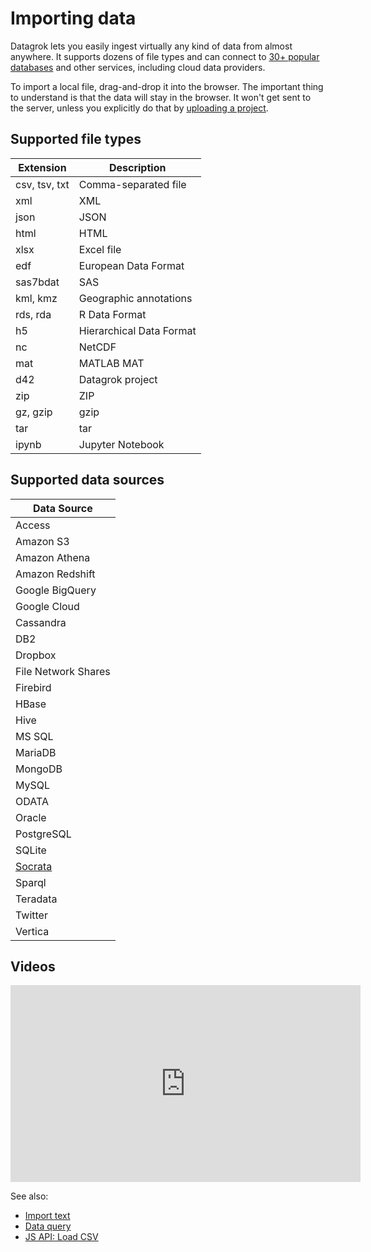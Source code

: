 <!-- TITLE: Importing data -->
<!-- SUBTITLE: -->

# Importing data

Datagrok lets you easily ingest virtually any kind of data from almost anywhere. 
It supports dozens of file types and can connect to [30+ popular databases](data-connection.md#connectors) and
other services, including cloud data providers.

To import a local file, drag-and-drop it into the browser. The important thing
to understand is that the data will stay in the browser. It won't get sent to 
the server, unless you explicitly do that by [uploading a project](../overview/project.md#uploading-a-project).

## Supported file types

| Extension     | Description          | 
|---------------|----------------------|
| csv, tsv, txt | Comma-separated file |
| xml           | XML                  |
| json          | JSON                 |
| html          | HTML                 |
| xlsx          | Excel file           |
| edf           | European Data Format |
| sas7bdat      | SAS                  |
| kml, kmz      | Geographic annotations |
| rds, rda      | R Data Format        |
| h5            | Hierarchical Data Format |
| nc            | NetCDF               |
| mat           | MATLAB MAT           |
| d42           | Datagrok project     |
| zip           | ZIP                  |
| gz, gzip      | gzip                 |
| tar           | tar                  |
| ipynb         | Jupyter Notebook     |


## Supported data sources

| Data Source                      |
|----------------------------------|
| Access                           |
| Amazon S3                        |
| Amazon Athena                    |
| Amazon Redshift                  |
| Google BigQuery                  |
| Google Cloud                     |
| Cassandra                        |
| DB2                              |
| Dropbox                          |
| File Network Shares              |
| Firebird                         |
| HBase                            |
| Hive                             |
| MS SQL                           |
| MariaDB                          |
| MongoDB                          |
| MySQL                            |
| ODATA                            |
| Oracle                           |
| PostgreSQL                       |
| SQLite                           |
| [Socrata](edit-socrata-query.md) |
| Sparql                           |
| Teradata                         |
| Twitter                          |
| Vertica                          |

## Videos

<iframe width="560" height="315" src="https://www.youtube.com/embed/dKrCk38A1m8?start=336" frameborder="0" allow="accelerometer; autoplay; clipboard-write; encrypted-media; gyroscope; picture-in-picture" allowfullscreen></iframe>

See also:
  * [Import text](import-text.md)
  * [Data query](data-query.md)
  * [JS API: Load CSV](https://public.datagrok.ai/js/samples/data-access/load-csv)
